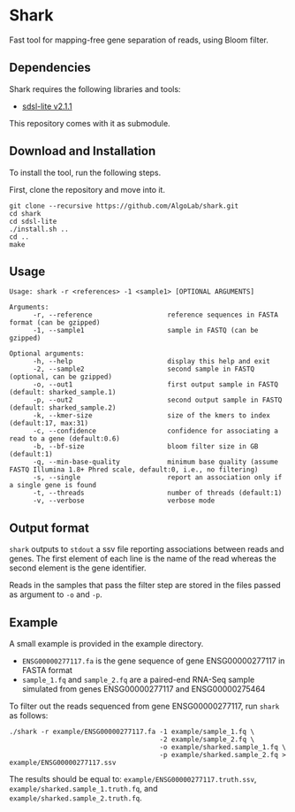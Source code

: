 # Shark
Fast tool for mapping-free gene separation of reads, using Bloom filter.

## Dependencies
Shark requires the following libraries and tools:
- [sdsl-lite v2.1.1](https://github.com/simongog/sdsl-lite/tree/v2.1.1)

This repository comes with it as submodule.

## Download and Installation
To install the tool, run the following steps.

First, clone the repository and move into it.
```shell
git clone --recursive https://github.com/AlgoLab/shark.git
cd shark
cd sdsl-lite
./install.sh ..
cd ..
make
```

## Usage
```
Usage: shark -r <references> -1 <sample1> [OPTIONAL ARGUMENTS]

Arguments:
      -r, --reference                   reference sequences in FASTA format (can be gzipped)
      -1, --sample1                     sample in FASTQ (can be gzipped)

Optional arguments:
      -h, --help                        display this help and exit
      -2, --sample2                     second sample in FASTQ (optional, can be gzipped)
      -o, --out1                        first output sample in FASTQ (default: sharked_sample.1)
      -p, --out2                        second output sample in FASTQ (default: sharked_sample.2)
      -k, --kmer-size                   size of the kmers to index (default:17, max:31)
      -c, --confidence                  confidence for associating a read to a gene (default:0.6)
      -b, --bf-size                     bloom filter size in GB (default:1)
      -q, --min-base-quality            minimum base quality (assume FASTQ Illumina 1.8+ Phred scale, default:0, i.e., no filtering)
      -s, --single                      report an association only if a single gene is found
      -t, --threads                     number of threads (default:1)
      -v, --verbose                     verbose mode
```

## Output format

`shark` outputs to `stdout` a ssv file reporting associations between reads and genes.
The first element of each line is the name of the read whereas the second element is the gene identifier.

Reads in the samples that pass the filter step are stored in the files passed as argument to `-o` and `-p`.

## Example

A small example is provided in the example directory.
* `ENSG00000277117.fa` is the gene sequence of gene ENSG00000277117 in FASTA format
* `sample_1.fq` and `sample_2.fq` are a paired-end RNA-Seq sample simulated from genes ENSG00000277117 and ENSG00000275464

To filter out the reads sequenced from gene ENSG00000277117, run `shark` as follows:

```
./shark -r example/ENSG00000277117.fa -1 example/sample_1.fq \
                                      -2 example/sample_2.fq \
                                      -o example/sharked.sample_1.fq \
                                      -p example/sharked.sample_2.fq > example/ENSG00000277117.ssv
```

The results should be equal to: `example/ENSG00000277117.truth.ssv`, `example/sharked.sample_1.truth.fq`, and  `example/sharked.sample_2.truth.fq`.
